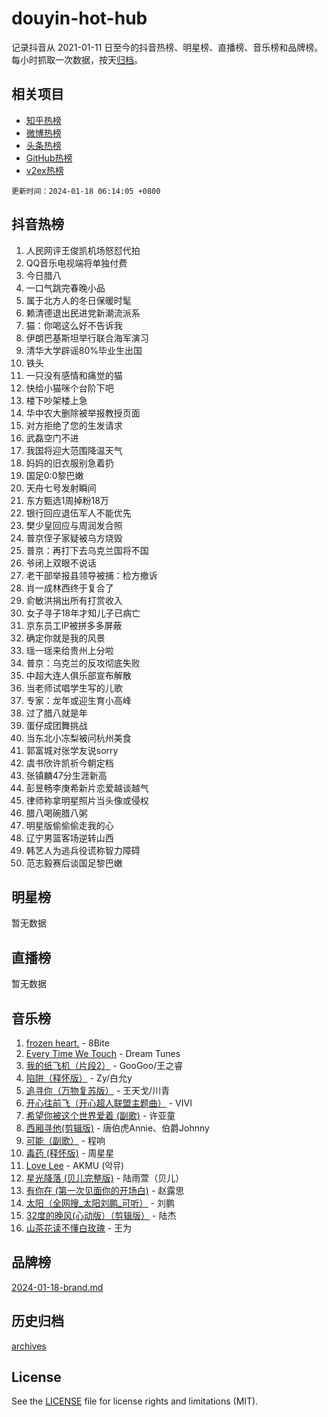 # douyin-hot-hub

记录抖音从 2021-01-11 日至今的抖音热榜、明星榜、直播榜、音乐榜和品牌榜。每小时抓取一次数据，按天[归档](archives)。

## 相关项目

- [知乎热榜](https://github.com/lonnyzhang423/zhihu-hot-hub)
- [微博热榜](https://github.com/lonnyzhang423/weibo-hot-hub)
- [头条热榜](https://github.com/lonnyzhang423/toutiao-hot-hub)
- [GitHub热榜](https://github.com/lonnyzhang423/github-hot-hub)
- [v2ex热榜](https://github.com/lonnyzhang423/v2ex-hot-hub)


`更新时间：2024-01-18 06:14:05 +0800`

## 抖音热榜

1. 人民网评王俊凯机场怒怼代拍
1. QQ音乐电视端将单独付费
1. 今日腊八
1. 一口气跳完春晚小品
1. 属于北方人的冬日保暖时髦
1. 赖清德退出民进党新潮流派系
1. 猫：你喝这么好不告诉我
1. 伊朗巴基斯坦举行联合海军演习
1. 清华大学辟谣80%毕业生出国
1. 铁头
1. 一只没有感情和痛觉的猫
1. 快给小猫咪个台阶下吧
1. 楼下吵架楼上急
1. 华中农大删除被举报教授页面
1. 对方拒绝了您的生发请求
1. 武磊空门不进
1. 我国将迎大范围降温天气
1. 妈妈的旧衣服别急着扔
1. 国足0:0黎巴嫩
1. 天舟七号发射瞬间
1. 东方甄选1周掉粉18万
1. 银行回应退伍军人不能优先
1. 樊少皇回应与周润发合照
1. 普京侄子家疑被乌方烧毁
1. 普京：再打下去乌克兰国将不国
1. 爷闭上双眼不说话
1. 老干部举报县领导被捕：检方撤诉
1. 肖一成林西终于复合了
1. 俞敏洪捐出所有打赏收入
1. 女子寻子18年才知儿子已病亡
1. 京东员工IP被拼多多屏蔽
1. 确定你就是我的风景
1. 瑶一瑶来给贵州上分啦
1. 普京：乌克兰的反攻彻底失败
1. 中超大连人俱乐部宣布解散
1. 当老师试唱学生写的儿歌
1. 专家：龙年或迎生育小高峰
1. 过了腊八就是年
1. 蛋仔成团舞挑战
1. 当东北小冻梨被问杭州美食
1. 郭富城对张学友说sorry
1. 虞书欣许凯祈今朝定档
1. 张镇麟47分生涯新高
1. 彭昱畅李庚希新片恋爱越谈越气
1. 律师称拿明星照片当头像或侵权
1. 腊八喝碗腊八粥
1. 明星版偷偷偷走我的心
1. 辽宁男篮客场逆转山西
1. 韩艺人为逃兵役谎称智力障碍
1. 范志毅赛后谈国足黎巴嫩

## 明星榜

暂无数据

## 直播榜

暂无数据

## 音乐榜

1. [frozen heart.](https://sf86-cdn-tos.douyinstatic.com/obj/tos-cn-ve-2774/oIIWJfyjIACZA9zQMtnJ6hQQhFC4vhCupoRBsO) - 8Bite
1. [Every Time We Touch](https://sf86-cdn-tos.douyinstatic.com/obj/tos-cn-ve-2774/ogN6lUKQeBBfEVhIOMikG1CcJjugxk1tztZyhP) - Dream Tunes
1. [我的纸飞机（片段2）](https://sf86-cdn-tos.douyinstatic.com/obj/tos-cn-ve-2774/oM2ZrKcg2CD5AeRB2gkeXOFB1IxAGJdZPazYHf) - GooGoo/王之睿
1. [陷阱（释怀版）](https://sf86-cdn-tos.douyinstatic.com/obj/tos-cn-ve-2774/oE8C21LeZrzKLDFfQYgMzx4GAIHageG5IzayY7) - Zy/白允y
1. [追寻你（万物复苏版）](https://sf86-cdn-tos.douyinstatic.com/obj/tos-cn-ve-2774/oYeAZJsbjIDit9APmBg8u6uDUQnHmoCf3gbo74) - 王天戈/川青
1. [开心往前飞（开心超人联盟主题曲）](https://sf3-cdn-tos.douyinstatic.com/obj/tos-cn-ve-2774/9d8fb7c82cf1421fb93a9fe925275e0a) - VIVI
1. [希望你被这个世界爱着 (副歌)](https://sf86-cdn-tos.douyinstatic.com/obj/tos-cn-ve-2774/oUHCmWQfZlE3QQBKBeD8rCFLpJzPgCpImhsxMt) - 许亚童
1. [西厢寻他(剪辑版)](https://sf86-cdn-tos.douyinstatic.com/obj/tos-cn-ve-2774/oUsAVfAQKlRNxEv5qxvIB8o5qmIWUcXbzJKJhw) - 唐伯虎Annie、伯爵Johnny
1. [可能（副歌）](https://sf86-cdn-tos.douyinstatic.com/obj/tos-cn-ve-2774/cde1731888894259b333569393c2fb51) - 程响
1. [毒药 (释怀版)](https://sf6-cdn-tos.douyinstatic.com/obj/tos-cn-ve-2774/oYILMEAzspdZBIzy4frJNB8ZHPHWAhiwowd4Ad) - 周星星
1. [Love Lee](https://sf3-cdn-tos.douyinstatic.com/obj/tos-cn-ve-2774/o05GbkJGbCBTdDnMtB0fwOYgkeZp23vrWQDQBS) - AKMU (악뮤)
1. [星光降落 (贝儿完整版)](https://sf86-cdn-tos.douyinstatic.com/obj/tos-cn-ve-2774/okwB9hAwyAtsFFkFBzAX1hOOfQuIoMNs0W2Mwr) - 陆雨萱（贝儿）
1. [有你在 (第一次见面你的开场白)](https://sf86-cdn-tos.douyinstatic.com/obj/tos-cn-ve-2774/oAthrQ3ClJBfI57uBoFEgNDYtNCZ0TSYQQfxQ0) - 赵露思
1. [太阳（全网搜_太阳刘鹏_可听）](https://sf3-cdn-tos.douyinstatic.com/obj/tos-cn-ve-2774/ogWbyIQnlBFImVbeDocRdCIYtBHlbJXgfZMvgz) - 刘鹏
1. [32度的晚风(心动版）（剪辑版）](https://sf86-cdn-tos.douyinstatic.com/obj/tos-cn-ve-2774/owNyabsyWdzUulxhoJfK8IBXgp0UMQAHpvGh2B) - 陆杰
1. [山茶花读不懂白玫瑰](https://sf86-cdn-tos.douyinstatic.com/obj/tos-cn-ve-2774/osfn8B7DktrRHEPJgPCfDbw7QDQEkwC16BxZg9) - 王为

## 品牌榜

[2024-01-18-brand.md](archives/2024-01-18-brand.md)

## 历史归档

[archives](archives)

## License

See the [LICENSE](LICENSE) file for license rights and limitations (MIT).
